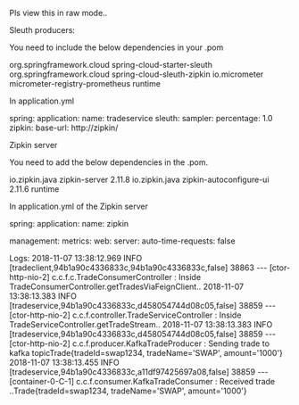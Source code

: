 
Pls view this in raw mode..

Sleuth producers:

You need to include the below dependencies in your .pom

<dependency>
    <groupId>org.springframework.cloud</groupId>
    <artifactId>spring-cloud-starter-sleuth</artifactId>
</dependency>
<dependency>
    <groupId>org.springframework.cloud</groupId>
    <artifactId>spring-cloud-sleuth-zipkin</artifactId>
</dependency>
<dependency>
    <groupId>io.micrometer</groupId>
    <artifactId>micrometer-registry-prometheus</artifactId>
    <scope>runtime</scope>
</dependency>

In application.yml

spring:
  application:
    name: tradeservice
  sleuth:
    sampler:
      percentage: 1.0
  zipkin:
    base-url: http://zipkin/    
    
Zipkin server

You need to add the below dependencies in the .pom.

<dependency>
    <groupId>io.zipkin.java</groupId>
	<artifactId>zipkin-server</artifactId>
	<version>2.11.8</version>
</dependency>
<dependency>
    <groupId>io.zipkin.java</groupId>
    <artifactId>zipkin-autoconfigure-ui</artifactId>
    <version>2.11.6</version>
    <scope>runtime</scope>
</dependency>

In application.yml of the Zipkin server

spring:
  application:
    name: zipkin

management:
  metrics:
    web:
      server:
        auto-time-requests: false

Logs:
2018-11-07 13:38:12.969  INFO [tradeclient,94b1a90c4336833c,94b1a90c4336833c,false] 38863 --- [ctor-http-nio-2] c.c.f.c.TradeConsumerController          : Inside TradeConsumerController.getTradesViaFeignClient..
2018-11-07 13:38:13.383  INFO [tradeservice,94b1a90c4336833c,d458054744d08c05,false] 38859 --- [ctor-http-nio-2] c.c.f.controller.TradeServiceController  : Inside TradeServiceController.getTradeStream..
2018-11-07 13:38:13.383  INFO [tradeservice,94b1a90c4336833c,d458054744d08c05,false] 38859 --- [ctor-http-nio-2] c.c.f.producer.KafkaTradeProducer        : Sending trade to kafka topicTrade{tradeId=swap1234, tradeName='SWAP', amount='1000'}
2018-11-07 13:38:13.455  INFO [tradeservice,94b1a90c4336833c,a11df97425697a08,false] 38859 --- [container-0-C-1] c.c.f.consumer.KafkaTradeConsumer        : Received trade ..Trade{tradeId=swap1234, tradeName='SWAP', amount='1000'}


